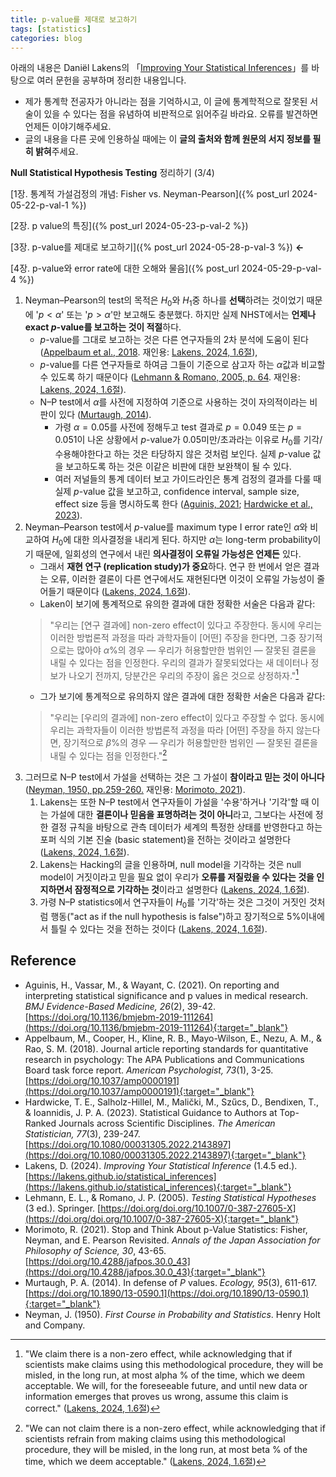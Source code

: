 ```yaml
---
title: p-value를 제대로 보고하기
tags: [statistics]
categories: blog
---
```

아래의 내용은 Daniël Lakens의 「[Improving Your Statistical Inferences](https://lakens.github.io/statistical_inferences/)」를 바탕으로 여러 문헌을 공부하며 정리한 내용입니다.

- 제가 통계학 전공자가 아니라는 점을 기억하시고, 이 글에 통계학적으로 잘못된 서술이 있을 수 있다는 점을 유념하여 비판적으로 읽어주길 바라요. 오류를 발견하면 언제든 이야기해주세요.
- 글의 내용을 다른 곳에 인용하실 때에는 이 **글의 출처와 함께 원문의 서지 정보를 필히 밝혀**주세요. 

**Null Statistical Hypothesis Testing** 정리하기 (3/4)

[1장. 통계적 가설검정의 개념: Fisher vs. Neyman-Pearson]({% post_url 2024-05-22-p-val-1 %}) 

[2장. p value의 특징]({% post_url 2024-05-23-p-val-2 %})

[3장. p-value를 제대로 보고하기]({% post_url 2024-05-28-p-val-3 %}) **←**

[4장. p-value와 error rate에 대한 오해와 물음]({% post_url 2024-05-29-p-val-4 %})

1. Neyman–Pearson의 test의 목적은 $H_0$와 $H_1$중 하나를 **선택**하려는 것이었기 때문에 '$p<\alpha$' 또는 '$p>\alpha$'만 보고해도 충분했다. 하지만 실제 NHST에서는 **언제나 exact $p$-value를 보고하는 것이 적절**하다. 
    - $p$-value를 그대로 보고하는 것은 다른 연구자들의 2차 분석에 도움이 된다 ([Appelbaum et al., 2018](#96ea11). 재인용: [Lakens, 2024, 1.6절](#83ef58)), 
    - $p$-value를 다른 연구자들로 하여금 그들이 기준으로 삼고자 하는 $\alpha$값과 비교할 수 있도록 하기 때문이다 ([Lehmann & Romano, 2005, p. 64](#fa997a). 재인용: [Lakens, 2024, 1.6절](#83ef58)).
    - N–P test에서 $\alpha$를 사전에 지정하여 기준으로 사용하는 것이 자의적이라는 비판이 있다 ([Murtaugh, 2014](#4e6fe6)). 
        - 가령 $\alpha = 0.05$를 사전에 정해두고 test 결과로 $p = 0.049$ 또는 $p = 0.051$이 나온 상황에서 $p$-value가 $0.05$미만/초과라는 이유로 $H_0$를 기각/수용해야한다고 하는 것은 타당하지 않은 것처럼 보인다. 실제 $p$-value 값을 보고하도록 하는 것은 이같은 비판에 대한 보완책이 될 수 있다.
        - 여러 저널들의 통계 데이터 보고 가이드라인은 통계 검정의 결과를 다룰 때 실제 $p$-value 값을 보고하고,  confidence interval, sample size, effect size 등을 명시하도록 한다 ([Aguinis, 2021](#24dd25); [Hardwicke et al., 2023](#890901)).
2. Neyman–Pearson test에서 $p$-value를 maximum type I error rate인 $\alpha$와 비교하여 $H_0$에 대한 의사결정을 내리게 된다. 하지만 $\alpha$는 long-term probability이기 때문에, 일회성의 연구에서 내린 **의사결정이 오류일 가능성은 언제든** 있다.  
	- 그래서 **재현 연구 (replication study)가 중요**하다. 연구 한 번에서 얻은 결과는 오류, 이러한 결론이 다른 연구에서도 재현된다면 이것이 오류일 가능성이 줄어들기 때문이다  ([Lakens, 2024, 1.6절](#83ef58)).
	- Laken이 보기에 통계적으로 유의한 결과에 대한 정확한 서술은 다음과 같다:
	> "우리는 [연구 결과에] non-zero effect이 있다고 주장한다. 동시에 우리는 이러한 방법론적 과정을 따라 과학자들이 [어떤] 주장을 한다면, 그중 장기적으로는 많아야 $\alpha$%의 경우 — 우리가 허용할만한 범위인 — 잘못된 결론을 내릴 수 있다는 점을 인정한다. 우리의 결과가 잘못되었다는 새 데이터나 정보가 나오기 전까지, 당분간은 우리의 주장이 옳은 것으로 상정하자."[^1]
	- 그가 보기에 통계적으로 유의하지 않은 결과에 대한 정확한 서술은 다음과 같다:
	> "우리는 [우리의 결과에] non-zero effect이 있다고 주장할 수 없다. 동시에 우리는 과학자들이 이러한 방법론적 과정을 따라 [어떤] 주장을 하지 않는다면, 장기적으로 $\beta$%의 경우 — 우리가 허용할만한 범위인 —  잘못된 결론을 내릴 수 있다는 점을 인정한다."[^2]
3. 그러므로 N–P test에서 가설을 선택하는 것은 그 가설이 **참이라고 믿는 것이 아니다** ([Neyman, 1950, pp.259-260.](#cf24d9) 재인용: [Morimoto, 2021](#fd2842)).
	1. Lakens는 또한 N–P test에서 연구자들이 가설을 '수용'하거나 '기각'할 때 이는 가설에 대한 **결론이나 믿음을 표명하려는 것이 아니**라고,  그보다는 사전에 정한 결정 규칙을 바탕으로 관측 데이터가 세계의 특정한 상태를 반영한다고 하는 포퍼 식의 기본 진술 (basic statement)을 전하는 것이라고 설명한다 ([Lakens, 2024, 1.6절](#83ef58)).
	2. Lakens는 Hacking의 글을 인용하며, null model을 기각하는 것은 null model이 거짓이라고 믿을 필요 없이 우리가 **오류를 저질렀을 수 있다는 것을 인지하면서 잠정적으로 기각하는 것**이라고 설명한다 ([Lakens, 2024, 1.6절](#83ef58)).
	3. 가령 N–P statistics에서 연구자들이 $H_0$를 '기각'하는 것은 그것이 거짓인 것처럼 행동("act as if the null hypothesis is false")하고 장기적으로 5%이내에서 틀릴 수 있다는 것을 전하는 것이다 ([Lakens, 2024, 1.6절](#83ef58)).

## Reference
- Aguinis, H., Vassar, M., & Wayant, C. (2021). On reporting and interpreting statistical significance and p values in medical research. *BMJ Evidence-Based Medicine, 26*(2), 39-42. [https://doi.org/10.1136/bmjebm-2019-111264](https://doi.org/10.1136/bmjebm-2019-111264){:target="_blank"}  <a id="24dd25"></a>
- Appelbaum, M., Cooper, H., Kline, R. B., Mayo-Wilson, E., Nezu, A. M., & Rao, S. M. (2018). Journal article reporting standards for quantitative research in psychology: The APA Publications and Communications Board task force report. *American Psychologist, 73*(1), 3-25. [https://doi.org/10.1037/amp0000191](https://doi.org/10.1037/amp0000191){:target="_blank"}  <a id="96ea11"></a>
- Hardwicke, T. E., Salholz-Hillel, M., Malički, M., Szűcs, D., Bendixen, T., & Ioannidis, J. P. A. (2023). Statistical Guidance to Authors at Top-Ranked Journals across Scientific Disciplines. *The American Statistician, 77*(3), 239-247. [https://doi.org/10.1080/00031305.2022.2143897](https://doi.org/10.1080/00031305.2022.2143897){:target="_blank"}  <a id="890901"></a>
- Lakens, D. (2024). *Improving Your Statistical Inference* (1.4.5 ed.). [https://lakens.github.io/statistical_inferences](https://lakens.github.io/statistical_inferences){:target="_blank"} <a id="83ef58"></a>
- Lehmann, E. L., & Romano, J. P. (2005). *Testing Statistical Hypotheses* (3 ed.). Springer. [https://doi.org/doi.org/10.1007/0-387-27605-X](https://doi.org/doi.org/10.1007/0-387-27605-X){:target="_blank"}  <a id="fa997a"></a>
- Morimoto, R. (2021). Stop and Think About p-Value Statistics: Fisher, Neyman, and E. Pearson Revisited. *Annals of the Japan Association for Philosophy of Science, 30*, 43-65. [https://doi.org/10.4288/jafpos.30.0_43](https://doi.org/10.4288/jafpos.30.0_43){:target="_blank"}  <a id="fd2842"></a>
- Murtaugh, P. A. (2014). In defense of <i>P</i> values. *Ecology, 95*(3), 611-617. [https://doi.org/10.1890/13-0590.1](https://doi.org/10.1890/13-0590.1){:target="_blank"}  <a id="4e6fe6"></a>
- Neyman, J. (1950). *First Course in Probability and Statistics*. Henry Holt and Company.  <a id="cf24d9"></a>

[^1]: "We claim there is a non-zero effect, while acknowledging that if scientists make claims using this methodological procedure, they will be misled, in the long run, at most alpha % of the time, which we deem acceptable. We will, for the foreseeable future, and until new data or information emerges that proves us wrong, assume this claim is correct." ([Lakens, 2024, 1.6절](#83ef58))

[^2]: "We can not claim there is a non-zero effect, while acknowledging that if scientists refrain from making claims using this methodological procedure, they will be misled, in the long run, at most beta % of the time, which we deem acceptable." ([Lakens, 2024, 1.6절](#83ef58))